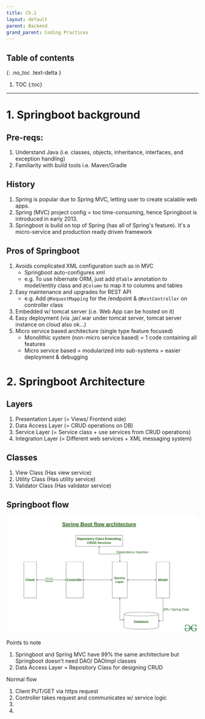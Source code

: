 ```yaml
---
title: Ch.1
layout: default
parent: Backend 
grand_parent: Coding Practices
---
```


## Table of contents
{: .no_toc .text-delta }

1. TOC
{:toc}

---

# 1. Springboot background

## Pre-reqs: 
1. Understand Java (i.e. classes, objects, inheritance, interfaces, and exception handling)
2. Familiarity with build tools i.e. Maven/Gradle

## History
1. Spring is popular due to Spring MVC, letting user to create scalable web apps.
2. Spring (MVC) project config = too time-consuming, hence Springboot is introduced in early 2013.
3. Springboot is build on top of Spring (has all of Spring's feature). It's a micro-service and production ready driven framework

## Pros of Springboot
1. Avoids complicated XML configuration such as in MVC
    - Springboot auto-configures xml   
    - e.g. To use hibernate ORM, just add `@Table` annotation to model/entity class and `@Column` to map it to columns and tables
2. Easy maintenance and upgrades for REST API 
    - e.g. Add `@RequestMapping` for the /endpoint & `@RestController` on controller class
3. Embedded w/ tomcat server (i.e. Web App can be hosted on it)
4. Easy deployment (via .jar/.war under tomcat server, tomcat server instance on cloud also ok...)
5. Micro service based architecture (single type feature focused)
    - Monolithic system (non-micro service based) = 1 code containing all features
    - Micro service based = modularized into sub-systems = easier deployment & debugging

# 2. Springboot Architecture

## Layers
1. Presentation Layer (= Views/ Frontend side)
2. Data Access Layer (= CRUD operations on DB)
3. Service Layer (= Service class + use services from CRUD operations)
4. Integration Layer (= Different web services + XML messaging system)

## Classes
1. View Class (Has view service)
2. Utility Class (Has utility service)
3. Validator Class (Has validator service)

## Springboot flow
![springboot](./springboot_flow.png)

Points to note
1. Springboot and Spring MVC have 99% the same architecture but Springboot doesn't need DAO/ DAOImpl classes
2. Data Access Layer = Repository Class for designing CRUD

Normal flow
1. Client PUT/GET via https request
2. Controller takes request and communicates w/ service logic
3. 
4. 